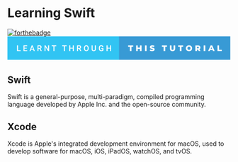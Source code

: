 # Learning Swift
[![forthebadge](https://forthebadge.com/images/badges/made-with-swift.svg)](https://forthebadge.com)
[![forthebadge](assets/learnt-through-this-tutorial.svg)](https://www.youtube.com/watch?v=Ulp1Kimblg0&list=WL&index=1&t=4321s)

## Swift 
Swift is a general-purpose, multi-paradigm, compiled programming language developed by Apple Inc. and the open-source community.

## Xcode
Xcode is Apple's integrated development environment for macOS, used to develop software for macOS, iOS, iPadOS, watchOS, and tvOS.
